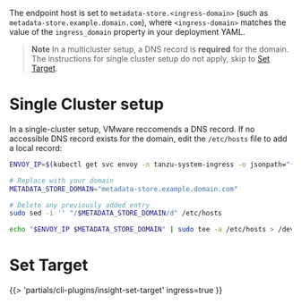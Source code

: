 <!-- Configure certificate and end point for insight cli when ingress is enabled -->

The endpoint host is set to `metadata-store.<ingress-domain>` (such as `metadata-store.example.domain.com`), where `<ingress-domain>` matches the value of the `ingress_domain` property in your deployment YAML.

> **Note** In a multicluster setup, a DNS record is **required** for the domain. The instructions for single cluster setup do not apply, skip to [Set Target](#set-target).

# Single Cluster setup

In a single-cluster setup, VMware reccomends a DNS record. If no accessible DNS record exists for the domain, edit the `/etc/hosts` file to add a local record:

```bash
ENVOY_IP=$(kubectl get svc envoy -n tanzu-system-ingress -o jsonpath="{.status.loadBalancer.ingress[0].ip}")

# Replace with your domain
METADATA_STORE_DOMAIN="metadata-store.example.domain.com"

# Delete any previously added entry
sudo sed -i '' "/$METADATA_STORE_DOMAIN/d" /etc/hosts

echo "$ENVOY_IP $METADATA_STORE_DOMAIN" | sudo tee -a /etc/hosts > /dev/null
```

# <a id='set-target'></a>Set Target

{{> 'partials/cli-plugins/insight-set-target' ingress=true }}